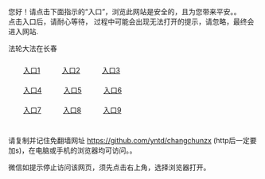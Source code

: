 您好！请点击下面指示的“入口”，浏览此网站是安全的，且为您带来平安。。 <br/>
点击入口后，请耐心等待， 过程中可能会出现无法打开的提示，请忽略，最终会进入网站. </br>

法轮大法在长春<br/>
<div style="padding:10px"><a style="margin:20px" target="_blank" href="https://d3gc2c2ivb2nbi.cloudfront.net/2Qpsp?zfjkcfo" id="ccLink1" rel="nofollow">入口1</a> <a target="_blank" style="margin:20px" href="https://d3e6nqwahjigia.cloudfront.net/2Qpsp?zitxsyyl" id="ccLink2" rel="nofollow">入口2</a> <a style="margin:20px" target="_blank" href="https://d3qle3uzxv9jsf.cloudfront.net/2Qpsp?rupojr" id="ccLink3" rel="nofollow">入口3</a></div>

<div style="padding:10px" ><a style="margin:20px" target="_blank" href="https://d3gc2c2ivb2nbi.cloudfront.net/2Qpsp?zfjkcfo" id="ccLink4" rel="nofollow">入口4</a> <a style="margin:20px" href="https://d3e6nqwahjigia.cloudfront.net/2Qpsp?zitxsyyl" target="_blank" id="ccLink5" rel="nofollow">入口5</a> <a style="margin:20px" href="https://d3qle3uzxv9jsf.cloudfront.net/2Qpsp?rupojr" target="_blank" id="ccLink6" rel="nofollow">入口6</a></div>

<div style="padding:10px"><a style="margin:20px" target="_blank" href="https://d3gc2c2ivb2nbi.cloudfront.net/2Qpsp?zfjkcfo" id="ccLink7" rel="nofollow">入口7</a> <a style="margin:20px" href="https://d3e6nqwahjigia.cloudfront.net/2Qpsp?zitxsyyl" target="_blank" id="ccLink8" rel="nofollow">入口8</a> <a style="margin:20px" target="_blank" href="https://d3qle3uzxv9jsf.cloudfront.net/2Qpsp?rupojr" id="ccLink9" rel="nofollow">入口9</a></div>

<br/>



请复制并记住免翻墙网址 https://github.com/yntd/changchunzx (http后一定要加s)，在电脑或手机的浏览器均可访问。。<br/>

微信如提示停止访问该网页，须先点击右上角，选择浏览器打开。
